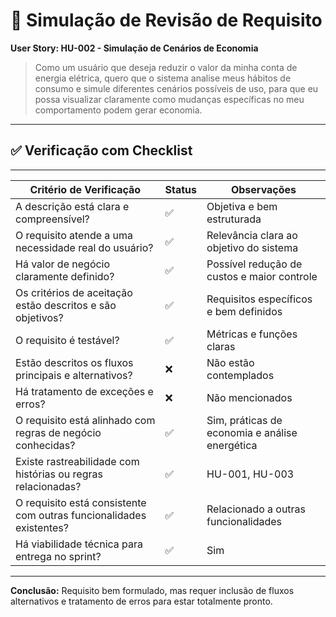 # 🧪 Simulação de Revisão de Requisito

**User Story: HU-002 - Simulação de Cenários de Economia**

> Como um usuário que deseja reduzir o valor da minha conta de energia elétrica, quero que o sistema analise meus hábitos de consumo e simule diferentes cenários possíveis de uso, para que eu possa visualizar claramente como mudanças específicas no meu comportamento podem gerar economia.

---

## ✅ Verificação com Checklist
---------------------------------------------------------------------------------------------------------------------------------
| Critério de Verificação                                              | Status | Observações                                    |
|----------------------------------------------------------------------|--------|------------------------------------------------|
| A descrição está clara e compreensível?                              | ✅     | Objetiva e bem estruturada                     |
| O requisito atende a uma necessidade real do usuário?                | ✅     | Relevância clara ao objetivo do sistema        |
| Há valor de negócio claramente definido?                             | ✅     | Possível redução de custos e maior controle    |
| Os critérios de aceitação estão descritos e são objetivos?           | ✅     | Requisitos específicos e bem definidos         |
| O requisito é testável?                                              | ✅     | Métricas e funções claras                      |
| Estão descritos os fluxos principais e alternativos?                 | ❌     | Não estão contemplados                         |
| Há tratamento de exceções e erros?                                   | ❌     | Não mencionados                                |
| O requisito está alinhado com regras de negócio conhecidas?          | ✅     | Sim, práticas de economia e análise energética |
| Existe rastreabilidade com histórias ou regras relacionadas?         | ✅     | HU-001, HU-003                     |
| O requisito está consistente com outras funcionalidades existentes?  | ✅     | Relacionado a outras funcionalidades           |
| Há viabilidade técnica para entrega no sprint?                       | ✅     | Sim                                            |
----------------------------------------------------------------------------------------------------------------------------------

**Conclusão:** Requisito bem formulado, mas requer inclusão de fluxos alternativos e tratamento de erros para estar totalmente pronto.
